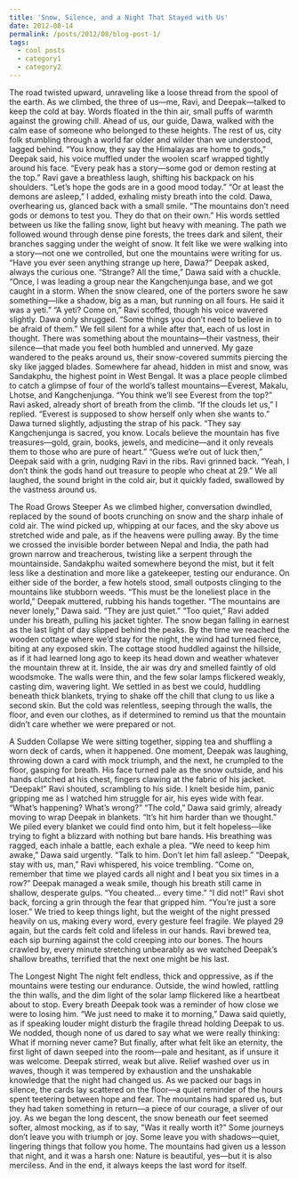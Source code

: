 ```yaml
---
title: 'Snow, Silence, and a Night That Stayed with Us'
date: 2012-08-14
permalink: /posts/2012/08/blog-post-1/
tags:
  - cool posts
  - category1
  - category2
---
```


The road twisted upward, unraveling like a loose thread from the spool of the earth. As we climbed, the three of us—me, Ravi, and Deepak—talked to keep the cold at bay. Words floated in the thin air, small puffs of warmth against the growing chill. Ahead of us, our guide, Dawa, walked with the calm ease of someone who belonged to these heights. The rest of us, city folk stumbling through a world far older and wilder than we understood, lagged behind.
“You know, they say the Himalayas are home to gods,” Deepak said, his voice muffled under the woolen scarf wrapped tightly around his face. “Every peak has a story—some god or demon resting at the top.”
Ravi gave a breathless laugh, shifting his backpack on his shoulders. “Let’s hope the gods are in a good mood today.”
“Or at least the demons are asleep,” I added, exhaling misty breath into the cold.
Dawa, overhearing us, glanced back with a small smile. “The mountains don’t need gods or demons to test you. They do that on their own.”
His words settled between us like the falling snow, light but heavy with meaning. The path we followed wound through dense pine forests, the trees dark and silent, their branches sagging under the weight of snow. It felt like we were walking into a story—not one we controlled, but one the mountains were writing for us.
“Have you ever seen anything strange up here, Dawa?” Deepak asked, always the curious one.
“Strange? All the time,” Dawa said with a chuckle. “Once, I was leading a group near the Kangchenjunga base, and we got caught in a storm. When the snow cleared, one of the porters swore he saw something—like a shadow, big as a man, but running on all fours. He said it was a yeti.”
“A yeti? Come on,” Ravi scoffed, though his voice wavered slightly.
Dawa only shrugged. “Some things you don’t need to believe in to be afraid of them.”
We fell silent for a while after that, each of us lost in thought. There was something about the mountains—their vastness, their silence—that made you feel both humbled and unnerved. My gaze wandered to the peaks around us, their snow-covered summits piercing the sky like jagged blades. Somewhere far ahead, hidden in mist and snow, was Sandakphu, the highest point in West Bengal. It was a place people climbed to catch a glimpse of four of the world’s tallest mountains—Everest, Makalu, Lhotse, and Kangchenjunga.
“You think we’ll see Everest from the top?” Ravi asked, already short of breath from the climb.
“If the clouds let us,” I replied. “Everest is supposed to show herself only when she wants to.”
Dawa turned slightly, adjusting the strap of his pack. “They say Kangchenjunga is sacred, you know. Locals believe the mountain has five treasures—gold, grain, books, jewels, and medicine—and it only reveals them to those who are pure of heart.”
“Guess we’re out of luck then,” Deepak said with a grin, nudging Ravi in the ribs.
Ravi grinned back. “Yeah, I don’t think the gods hand out treasure to people who cheat at 29.”
We all laughed, the sound bright in the cold air, but it quickly faded, swallowed by the vastness around us.

The Road Grows Steeper
As we climbed higher, conversation dwindled, replaced by the sound of boots crunching on snow and the sharp inhale of cold air. The wind picked up, whipping at our faces, and the sky above us stretched wide and pale, as if the heavens were pulling away.
By the time we crossed the invisible border between Nepal and India, the path had grown narrow and treacherous, twisting like a serpent through the mountainside. Sandakphu waited somewhere beyond the mist, but it felt less like a destination and more like a gatekeeper, testing our endurance. On either side of the border, a few hotels stood, small outposts clinging to the mountains like stubborn weeds.
“This must be the loneliest place in the world,” Deepak muttered, rubbing his hands together.
“The mountains are never lonely,” Dawa said. “They are just quiet.”
“Too quiet,” Ravi added under his breath, pulling his jacket tighter.
The snow began falling in earnest as the last light of day slipped behind the peaks. By the time we reached the wooden cottage where we’d stay for the night, the wind had turned fierce, biting at any exposed skin. The cottage stood huddled against the hillside, as if it had learned long ago to keep its head down and weather whatever the mountain threw at it.
Inside, the air was dry and smelled faintly of old woodsmoke. The walls were thin, and the few solar lamps flickered weakly, casting dim, wavering light. We settled in as best we could, huddling beneath thick blankets, trying to shake off the chill that clung to us like a second skin. But the cold was relentless, seeping through the walls, the floor, and even our clothes, as if determined to remind us that the mountain didn’t care whether we were prepared or not.

A Sudden Collapse
We were sitting together, sipping tea and shuffling a worn deck of cards, when it happened.
One moment, Deepak was laughing, throwing down a card with mock triumph, and the next, he crumpled to the floor, gasping for breath. His face turned pale as the snow outside, and his hands clutched at his chest, fingers clawing at the fabric of his jacket.
“Deepak!” Ravi shouted, scrambling to his side.
I knelt beside him, panic gripping me as I watched him struggle for air, his eyes wide with fear. “What’s happening? What’s wrong?”
“The cold,” Dawa said grimly, already moving to wrap Deepak in blankets. “It’s hit him harder than we thought.”
We piled every blanket we could find onto him, but it felt hopeless—like trying to fight a blizzard with nothing but bare hands. His breathing was ragged, each inhale a battle, each exhale a plea.
“We need to keep him awake,” Dawa said urgently. “Talk to him. Don’t let him fall asleep.”
“Deepak, stay with us, man,” Ravi whispered, his voice trembling. “Come on, remember that time we played cards all night and I beat you six times in a row?”
Deepak managed a weak smile, though his breath still came in shallow, desperate gulps. “You cheated… every time.”
“I did not!” Ravi shot back, forcing a grin through the fear that gripped him. “You’re just a sore loser.”
We tried to keep things light, but the weight of the night pressed heavily on us, making every word, every gesture feel fragile. We played 29 again, but the cards felt cold and lifeless in our hands. Ravi brewed tea, each sip burning against the cold creeping into our bones. The hours crawled by, every minute stretching unbearably as we watched Deepak’s shallow breaths, terrified that the next one might be his last.

The Longest Night
The night felt endless, thick and oppressive, as if the mountains were testing our endurance. Outside, the wind howled, rattling the thin walls, and the dim light of the solar lamp flickered like a heartbeat about to stop. Every breath Deepak took was a reminder of how close we were to losing him.
“We just need to make it to morning,” Dawa said quietly, as if speaking louder might disturb the fragile thread holding Deepak to us.
We nodded, though none of us dared to say what we were really thinking: What if morning never came?
But finally, after what felt like an eternity, the first light of dawn seeped into the room—pale and hesitant, as if unsure it was welcome.
Deepak stirred, weak but alive. Relief washed over us in waves, though it was tempered by exhaustion and the unshakable knowledge that the night had changed us.
As we packed our bags in silence, the cards lay scattered on the floor—a quiet reminder of the hours spent teetering between hope and fear.
The mountains had spared us, but they had taken something in return—a piece of our courage, a sliver of our joy. As we began the long descent, the snow beneath our feet seemed softer, almost mocking, as if to say, "Was it really worth it?"
Some journeys don’t leave you with triumph or joy. Some leave you with shadows—quiet, lingering things that follow you home. The mountains had given us a lesson that night, and it was a harsh one: Nature is beautiful, yes—but it is also merciless. And in the end, it always keeps the last word for itself.


